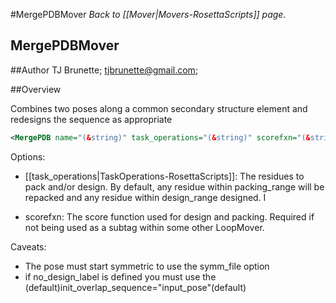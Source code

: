 #MergePDBMover
*Back to [[Mover|Movers-RosettaScripts]] page.*
## MergePDBMover


##Author
TJ Brunette; tjbrunette@gmail.com; 

##Overview 

Combines two poses along a common secondary structure element and redesigns the sequence as appropriate
```xml
<MergePDB name="(&string)" task_operations="(&string)" scorefxn="(&string)" attachment_termini="[n_term|c_term]" overlap_length="(&int) overlap_rmsd="(&int)" attach_pdb="(&string) design_range="*(&int)" packing_range="(&int) overlap_scan_range_cmdLine_pose="(&int)" overlap_scan_range_cmdLine_xml_pose="(&int)" symm_file="(&string) no_design_label="(&string) init_overlap_sequence="[input_pose|xml_pose|both]"/>
```

Options:

* [[task_operations|TaskOperations-RosettaScripts]]: The residues to pack and/or design.  By default, any residue 
  within packing_range will be repacked and any residue within design_range designed.  I

* scorefxn: The score function used for design and packing.  Required if not being used as 
  a subtag within some other LoopMover.

Caveats:

* The pose must start symmetric to use the symm_file option
* if no_design_label is defined you must use the (default)init_overlap_sequence="input_pose"(default)